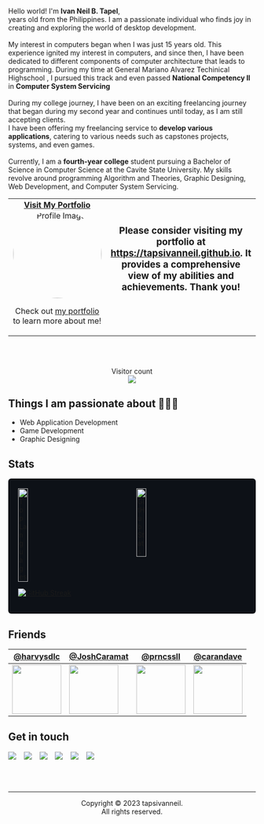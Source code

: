 
#

<!-- [![Cover](https://drive.google.com/uc?export=view&id=1OGOKYZNt6vDvfkj_C5kJmqty8u0jYN_d)](https://github.com/tapsivanneil/) -->

  Hello world! I'm <b>Ivan Neil B. Tapel</b>,<br> <sb><span my-age></span> years old</sb> from the Philippines.
  I am a passionate individual who finds joy
  in creating and exploring the world of desktop development.<br><br>My interest in computers began when I was
  just <sb>15 years old</sb>. This experience ignited my interest in computers, and since
  then, I have been dedicated to different components of computer architecture that leads to programming. During my time at General Mariano Alvarez Techinical Highschool
  , I pursued this track and even passed  <b>National Competency II</b> in <b>Computer System Servicing</b> <br><br>During my college journey, 
  I have been on an exciting freelancing journey that began during my second year and continues until today, as <sb>I am still accepting clients</sb>.<br>
  I have been offering my freelancing service to <b>develop various applications</b>, catering to various needs such as capstones projects, systems, and even games.<br><br>
  Currently, I am a <b>fourth-year college</b> student pursuing a Bachelor of Science in Computer Science at the Cavite State University.
  My skills revolve around programming Algorithm and Theories, Graphic Designing, Web
  Development, and Computer System Servicing.</p>

<!-- Social -->
<table width="100%" align="center">
  <tr>
    <td align="center">
      <a href="https://tapsivanneil.github.io">
        <strong>Visit My Portfolio</strong>
        <br />
        <img src="https://avatars.githubusercontent.com/tapsivanneil" alt="Profile Image" width="180" style="border-radius: 50%;" />
      </a>
      <br />
      <p>Check out <a href="https://tapsivanneil.github.io" target="_blank">my portfolio</a> to learn more about me!</p>
    </td>
    <td align="center">
      <h3>Please consider visiting my portfolio at <a href="https://tapsivanneil.github.io">https://tapsivanneil.github.io</a>. It provides a comprehensive view of my abilities and achievements. Thank you!</h3>
      <br />
      <br />
    </td>
  </tr>
</table>

</br>

##



<p align="center"> 
  Visitor count<br>
  <img src="https://profile-counter.glitch.me/tapsivanneil/count.svg" />
</p>



## Things I am passionate about 👩🏾‍💻

- Web Application Development
- Game Development
- Graphic Designing

## Stats

<div style="display: flex; flex-wrap: wrap; justify-content: space-between; align-items: flex-start; background-color: #0D1117; padding: 20px; border-radius: 6px;">
  <a href="https://github.com/anuraghazra/github-readme-stats" style="flex-basis: 48%; text-decoration: none;">
    <img src="https://github-readme-stats.vercel.app/api/top-langs/?username=tapsivanneil&layout=compact&langs_count=10&theme=dark" alt="Top Languages" style="width: 30%">
  </a>
  
  <a href="https://github.com/anuraghazra/github-readme-stats" style="flex-basis: 48%; text-decoration: none;">
    <img src="https://github-readme-stats.vercel.app/api?username=tapsivanneil&show_icons=true&count_private=true&theme=dark" alt="GitHub Stats" style="width: 30%">
  </a>
  
  <a href="https://git.io/streak-stats"><img src="https://streak-stats.demolab.com?user=tapsivanneil&theme=dark" alt="GitHub Streak" /></a>
</div>



## Friends

<!-- FIRST ROW -->
| [@harvysdlc](https://github.com/harvysdlc) | [@JoshCaramat](https://github.com/JoshCaramat) | [@prncssll](https://github.com/prncssll) | [@carandave](https://github.com/happydeigh) |
| --- | --- | --- | --- |
| [<img src="https://avatars.githubusercontent.com/harvysdlc?s=100" width="100" height="100">](https://github.com/JoshCaramat) | [<img src="https://avatars.githubusercontent.com/prncssll?s=100" width="100" height="100">](https://github.com/prncssll) | [<img src="https://avatars.githubusercontent.com/prncssll?s=100" width="100" height="100">](https://github.com/happydeigh) | [<img src="https://avatars.githubusercontent.com/happydeigh?s=100" width="100" height="100">](https://github.com/happydeigh) |

<!-- SECOND ROW -->
<!--
| [@user1](https://github.com/user1) | [@user2](https://github.com/user2) | [@user3](https://github.com/user3) | [@user4](https://github.com/user4) |
| --- | --- | --- | --- |
| [<img src="https://avatars.githubusercontent.com/user1?s=100" width="100" height="100">](https://github.com/user1) | [<img src="https://avatars.githubusercontent.com/user2?s=100" width="100" height="100">](https://github.com/user2) | [<img src="https://avatars.githubusercontent.com/user3?s=100" width="100" height="100">](https://github.com/user3) | [<img src="https://avatars.githubusercontent.com/user4?s=100" width="100" height="100">](https://github.com/user4) |
-->


## Get in touch

<a href="https://tapsivanneil.github.io" target="_blank"><img src="https://img.shields.io/badge/My Portfolio-%20-blue?style=for-the-badge&logo=web"></a>
&nbsp;&nbsp;
<a href="mailto:tapsivanneil@gmail.com" target="_blank"><img src="https://img.shields.io/badge/Email-%20-red?style=for-the-badge&logo=gmail"></a>
&nbsp;&nbsp;
<a href="https://facebook.com/tapsivanneil/" target="_blank"><img src="https://img.shields.io/badge/Facebook-%20-blue?style=for-the-badge&logo=facebook"></a>
&nbsp;&nbsp;
<a href="https://t.me/tapsivanneil/" target="_blank"><img src="https://img.shields.io/badge/Telegram-%20-blue?style=for-the-badge&logo=telegram"></a>
&nbsp;&nbsp;
<a href="https://linkedin.com/in/tapsivanneil/" target="_blank"><img src="https://img.shields.io/badge/LinkedIn-%20-blue?style=for-the-badge&logo=linkedin"></a>
&nbsp;&nbsp;
<a href="https://github.com/tapsivanneil/" target="_blank"><img src="https://img.shields.io/badge/GitHub-%20-black?style=for-the-badge&logo=github"></a>





<br>
</br>

------------
<p align="center">Copyright © 2023 tapsivanneil.<br>All rights reserved.</p
